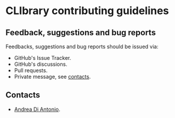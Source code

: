 # CLIbrary contributing guidelines

## Feedback, suggestions and bug reports

Feedbacks, suggestions and bug reports should be issued via:

* GitHub's Issue Tracker.
* GitHub's discussions.
* Pull requests.
* Private message, see [contacts](#contacts).

## Contacts

* <a href="mailto:mail@diantonioandrea.com?subject=CLIbrary contribution">Andrea Di Antonio</a>.
